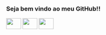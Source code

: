 ### Seja bem vindo ao meu GitHub!!


<div>
<img align="center" height="30" width="40"  src="https://cdn.jsdelivr.net/gh/devicons/devicon/icons/javascript/javascript-original.svg"/>
<img align="center" height="30" width="40"  src="https://cdn.jsdelivr.net/gh/devicons/devicon/icons/html5/html5-original.svg" />    
<img align="center" height="30" width="40" src="https://cdn.jsdelivr.net/gh/devicons/devicon/icons/css3/css3-original.svg" />
          
          
</div>
